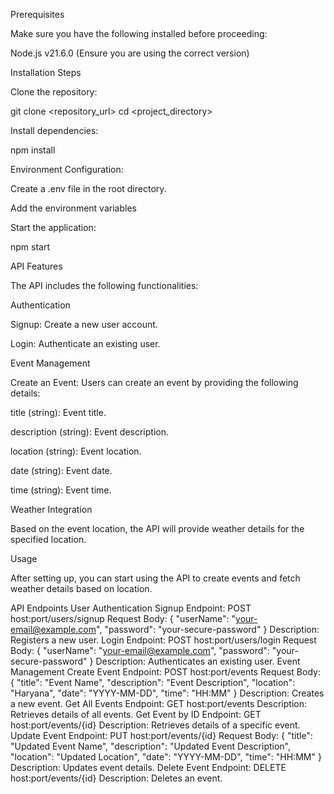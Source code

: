 Prerequisites

Make sure you have the following installed before proceeding:

Node.js v21.6.0 (Ensure you are using the correct version)

Installation Steps

Clone the repository:

git clone <repository_url>
cd <project_directory>

Install dependencies:

npm install

Environment Configuration:

Create a .env file in the root directory.

Add the environment variables

Start the application:

npm start

API Features

The API includes the following functionalities:

Authentication

Signup: Create a new user account.

Login: Authenticate an existing user.

Event Management

Create an Event: Users can create an event by providing the following details:

title (string): Event title.

description (string): Event description.

location (string): Event location.

date (string): Event date.

time (string): Event time.

Weather Integration

Based on the event location, the API will provide weather details for the specified location.

Usage

After setting up, you can start using the API to create events and fetch weather details based on location.

API Endpoints
User Authentication
Signup
Endpoint: POST host:port/users/signup
Request Body:
{
    "userName": "your-email@example.com",
    "password": "your-secure-password"
}
Description: Registers a new user.
Login
Endpoint: POST host:port/users/login
Request Body:
{
    "userName": "your-email@example.com",
    "password": "your-secure-password"
}
Description: Authenticates an existing user.
Event Management
Create Event
Endpoint: POST host:port/events
Request Body:
{
    "title": "Event Name",
    "description": "Event Description",
    "location": "Haryana",
    "date": "YYYY-MM-DD",
    "time": "HH:MM"
}
Description: Creates a new event.
Get All Events
Endpoint: GET host:port/events
Description: Retrieves details of all events.
Get Event by ID
Endpoint: GET host:port/events/{id}
Description: Retrieves details of a specific event.
Update Event
Endpoint: PUT host:port/events/{id}
Request Body:
{
    "title": "Updated Event Name",
    "description": "Updated Event Description",
    "location": "Updated Location",
    "date": "YYYY-MM-DD",
    "time": "HH:MM"
}
Description: Updates event details.
Delete Event
Endpoint: DELETE host:port/events/{id}
Description: Deletes an event.



